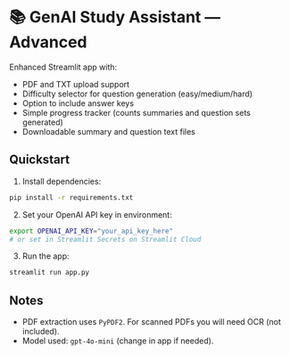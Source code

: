
# 📚 GenAI Study Assistant — Advanced

Enhanced Streamlit app with:
- PDF and TXT upload support
- Difficulty selector for question generation (easy/medium/hard)
- Option to include answer keys
- Simple progress tracker (counts summaries and question sets generated)
- Downloadable summary and question text files

## Quickstart
1. Install dependencies:
```bash
pip install -r requirements.txt
```
2. Set your OpenAI API key in environment:
```bash
export OPENAI_API_KEY="your_api_key_here"
# or set in Streamlit Secrets on Streamlit Cloud
```
3. Run the app:
```bash
streamlit run app.py
```

## Notes
- PDF extraction uses `PyPDF2`. For scanned PDFs you will need OCR (not included).
- Model used: `gpt-4o-mini` (change in app if needed).
